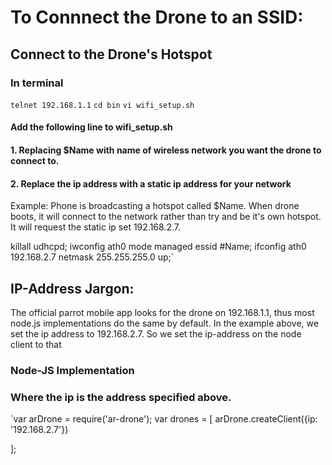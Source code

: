 # To Connnect the Drone to an SSID:

## Connect to the Drone's Hotspot
### In terminal
`telnet 192.168.1.1`
`cd bin`
`vi wifi_setup.sh`

#### Add the following line to wifi_setup.sh
#### 1. Replacing $Name with name of wireless network you want the drone to connect to.
#### 2. Replace the ip address with a static ip address for your network
Example:  Phone is broadcasting a hotspot called $Name.  When drone boots, it will connect to the network rather than try and be it's own hotspot.  It will request the static ip set 192.168.2.7.

killall udhcpd; iwconfig ath0 mode managed essid #Name; ifconfig ath0 192.168.2.7 netmask 255.255.255.0 up;`


## IP-Address Jargon:
The official parrot mobile app looks for the drone on 192.168.1.1, thus most node.js implementations do the same by default.  In the example above, we set the ip address to 192.168.2.7.  So we set the ip-address on the node client to that

### Node-JS Implementation
### Where the ip is the address specified above.
`var arDrone = require('ar-drone');
var drones = [
  arDrone.createClient({ip: '192.168.2.7'})

];



